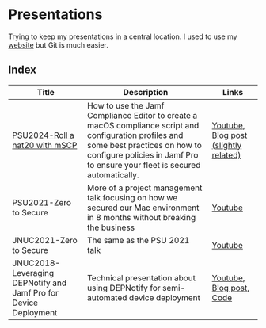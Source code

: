 # Presentations

Trying to keep my presentations in a central location. I used to use my [website](https://yearofthegeek.net) but Git is much easier.

## Index

| Title | Description | Links |
| --- | --- | --- |
| [PSU2024-Roll a nat20 with mSCP](https://www.icloud.com/keynote/09daTq_f_xS10aYs44Vb8nFXA#PSU2024-Roll_a_nat20) | How to use the Jamf Compliance Editor to create a macOS compliance script and configuration profiles and some best practices on how to configure policies in Jamf Pro to ensure your fleet is secured automatically. | [Youtube](https://www.youtube.com/watch?v=AghjO8Z3ID4), [Blog post (slightly related)](https://yearofthegeek.net/posts/running-audit-and-remdiation-on-multiple-os/) |
| PSU2021-Zero to Secure | More of a project management talk focusing on how we secured our Mac environment in 8 months without breaking the business | [Youtube](https://www.youtube.com/watch?v=R106eUVzPR4) |
| JNUC2021-Zero to Secure | The same as the PSU 2021 talk | [Youtube](https://www.youtube.com/watch?v=ouxEVS_0PF4) |
| JNUC2018-Leveraging DEPNotify and Jamf Pro for Device Deployment | Technical presentation about using DEPNotify for semi-automated device deployment | [Youtube](https://www.youtube.com/watch?v=A_VAD0zYq3A&feature=emb_title), [Blog post](https://yearofthegeek.net/dep/2018/05/10/updating-our-depnotify-process/), [Code](https://github.com/jmahlman/DEPNotify-automated) |
